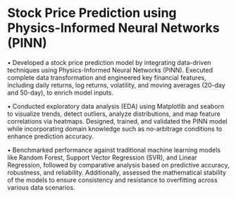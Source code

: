 <h1>Stock Price Prediction using Physics-Informed Neural Networks (PINN)</h1>
<p>•	Developed a stock price prediction model by integrating data-driven techniques using Physics-Informed Neural Networks (PINN). 
  Executed complete data transformation and engineered key financial features, including daily returns, 
  log returns, volatility, and moving averages (20-day and 50-day), to enrich model inputs.
  <br></p><p>
  •	Conducted exploratory data analysis (EDA) using Matplotlib and seaborn to visualize trends, detect outliers, analyze distributions, and map feature correlations via heatmaps. 
  Designed, trained, and validated the PINN model while incorporating domain knowledge such as no-arbitrage conditions to enhance prediction accuracy. 
  <br></p>
  <p>
  •	Benchmarked performance against traditional machine learning models like Random Forest, Support Vector Regression (SVR), and Linear Regression, 
  followed by comparative analysis based on predictive accuracy, robustness, and reliability. Additionally, assessed the mathematical stability of the models to ensure 
  consistency and resistance to overfitting across various data scenarios.</p>
